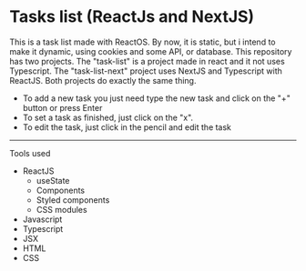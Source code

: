 # Tasks list (ReactJs and NextJS)
 This is a task list made with ReactOS. By now, it is static, but i intend to make it dynamic, using cookies and some API, or database. This repository has two projects. The "task-list" is a project made in react and it not uses Typescript. The "task-list-next" project uses NextJS and Typescript with ReactJS. Both projects do exactly the same thing.
  
  - To add a new task you just need type the new task and click on the "+" button or press Enter
  - To set a task as finished, just click on the "x".
  - To edit the task, just click in the pencil and edit the task

---

  Tools used

  - ReactJS
    - useState
    - Components
    - Styled components
    - CSS modules
  - Javascript
  - Typescript
  - JSX
  - HTML
  - CSS
